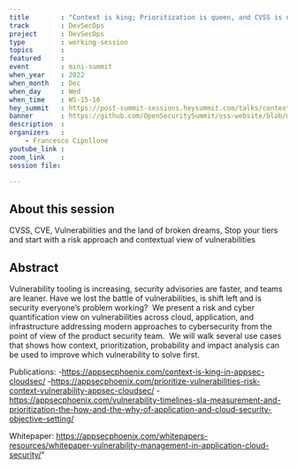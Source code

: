 ```yaml
---
title        : "Context is king; Prioritization is queen, and CVSS is dead"
track        : DevSecOps
project      : DevSecOps
type         : working-session
topics       : 
featured     :
event        : mini-summit
when_year    : 2022
when_month   : Dec
when_day     : Wed
when_time    : WS-15-16
hey_summit   : https://post-summit-sessions.heysummit.com/talks/context-is-king-prioritization-is-queen-and-cvss-is-dead/
banner       : https://github.com/OpenSecuritySummit/oss-website/blob/main/content/sessions/2022/banners/Content%20is%20king.png?raw=true
description  :
organizers   :
    - Francesco Cipollone
youtube_link : 
zoom_link    : 
session file: 

---
```



## About this session
CVSS, CVE, Vulnerabilities and the land of broken dreams, Stop your tiers and start with a risk approach and contextual view of vulnerabilities

## Abstract 
Vulnerability tooling is increasing, security advisories are faster, and teams are leaner. Have we lost the battle of vulnerabilities, is shift left and is security everyone’s problem working? 
We present a risk and cyber quantification view on vulnerabilities across cloud, application, and infrastructure addressing modern approaches to cybersecurity from the point of view of the product security team. 
We will walk several use cases that shows how context, prioritization, probability and impact analysis can be used to improve which vulnerability to solve first. 

Publications:
-https://appsecphoenix.com/context-is-king-in-appsec-cloudsec/
-https://appsecphoenix.com/prioritize-vulnerabilities-risk-context-vulnerability-appsec-cloudsec/
-https://appsecphoenix.com/vulnerability-timelines-sla-measurement-and-prioritization-the-how-and-the-why-of-application-and-cloud-security-objective-setting/ 

Whitepaper:
https://appsecphoenix.com/whitepapers-resources/whitepaper-vulnerability-management-in-application-cloud-security/"
